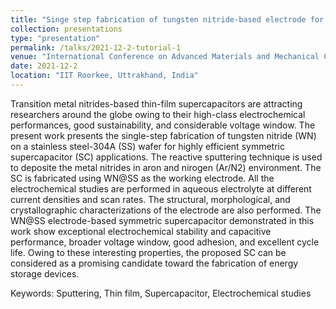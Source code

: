 ```yaml
---
title: "Singe step fabrication of tungsten nitride-based electrode for the supercapacitor application"
collection: presentations
type: "presentation"
permalink: /talks/2021-12-2-tutorial-1
venue: "International Conference on Advanced Materials and Mechanical Characterization"
date: 2021-12-2
location: "IIT Roorkee, Uttrakhand, India"
---
```


Transition metal nitrides-based thin-film supercapacitors are attracting researchers around the globe owing to their high-class electrochemical performances, good sustainability, and considerable voltage window. The present work presents the single-step fabrication of tungsten nitride (WN) on a stainless steel-304A (SS) wafer for highly efficient symmetric supercapacitor (SC)  applications. The reactive sputtering technique is used to deposite the metal nitrides in aron and nirogen (Ar/N2) environment. The SC is fabricated using WN@SS as the working electrode. All the electrochemical studies are performed in aqueous electrolyte at different current densities and scan rates. The structural, morphological, and crystallographic characterizations of the electrode are also performed. The WN@SS electrode-based symmetric supercapacitor demonstrated in this work show exceptional  electrochemical stability and capacitive performance, broader voltage window, good adhesion, and excellent cycle life. Owing to these interesting properties, the proposed SC can be considered as a promising candidate toward the fabrication of energy storage devices.

Keywords: Sputtering, Thin film, Supercapacitor, Electrochemical studies